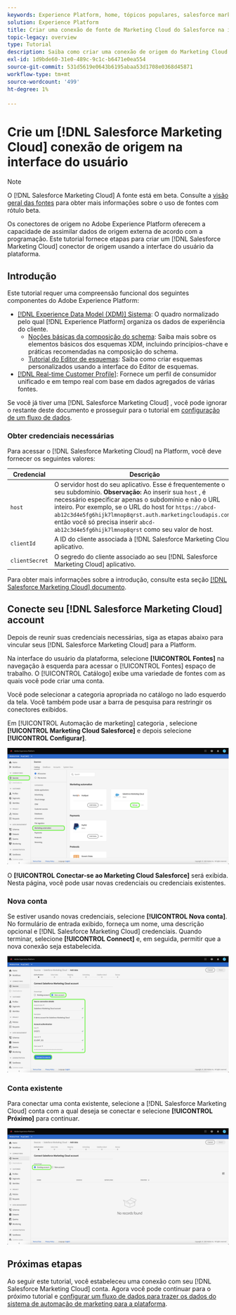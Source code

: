 ```yaml
---
keywords: Experience Platform, home, tópicos populares, salesforce marketing cloud, Salesforce Marketing Cloud
solution: Experience Platform
title: Criar uma conexão de fonte de Marketing Cloud do Salesforce na interface do usuário
topic-legacy: overview
type: Tutorial
description: Saiba como criar uma conexão de origem do Marketing Cloud do Salesforce usando a interface do usuário do Adobe Experience Platform.
exl-id: 1d9bde60-31e0-489c-9c1c-b6471e0ea554
source-git-commit: 531d5619e0643b6195abaa53d1708e0368d45871
workflow-type: tm+mt
source-wordcount: '499'
ht-degree: 1%

---
```


# Crie um [!DNL Salesforce Marketing Cloud] conexão de origem na interface do usuário

>[!NOTE]
>
> O [!DNL Salesforce Marketing Cloud] A fonte está em beta. Consulte a [visão geral das fontes](../../../../home.md#terms-and-conditions) para obter mais informações sobre o uso de fontes com rótulo beta.

Os conectores de origem no Adobe Experience Platform oferecem a capacidade de assimilar dados de origem externa de acordo com a programação. Este tutorial fornece etapas para criar um [!DNL Salesforce Marketing Cloud] conector de origem usando a interface do usuário da plataforma.

## Introdução

Este tutorial requer uma compreensão funcional dos seguintes componentes do Adobe Experience Platform:

* [[!DNL Experience Data Model (XDM)] Sistema](../../../../../xdm/home.md): O quadro normalizado pelo qual [!DNL Experience Platform] organiza os dados de experiência do cliente.
   * [Noções básicas da composição do schema](../../../../../xdm/schema/composition.md): Saiba mais sobre os elementos básicos dos esquemas XDM, incluindo princípios-chave e práticas recomendadas na composição do schema.
   * [Tutorial do Editor de esquemas](../../../../../xdm/tutorials/create-schema-ui.md): Saiba como criar esquemas personalizados usando a interface do Editor de esquemas.
* [[!DNL Real-time Customer Profile]](../../../../../profile/home.md): Fornece um perfil de consumidor unificado e em tempo real com base em dados agregados de várias fontes.

Se você já tiver uma [!DNL Salesforce Marketing Cloud] , você pode ignorar o restante deste documento e prosseguir para o tutorial em [configuração de um fluxo de dados](../../dataflow/marketing-automation.md).

### Obter credenciais necessárias

Para acessar o [!DNL Salesforce Marketing Cloud] na Platform, você deve fornecer os seguintes valores:

| Credencial | Descrição |
| ---------- | ----------- |
| `host` | O servidor host do seu aplicativo. Esse é frequentemente o seu subdomínio. **Observação:** Ao inserir sua `host` , é necessário especificar apenas o subdomínio e não o URL inteiro. Por exemplo, se o URL do host for `https://abcd-ab12c3d4e5fg6hijk7lmnop8qrst.auth.marketingcloudapis.com/`, então você só precisa inserir `abcd-ab12c3d4e5fg6hijk7lmnop8qrst` como seu valor de host. |
| `clientId` | A ID do cliente associada à [!DNL Salesforce Marketing Cloud] aplicativo. |
| `clientSecret` | O segredo do cliente associado ao seu [!DNL Salesforce Marketing Cloud] aplicativo. |

Para obter mais informações sobre a introdução, consulte esta seção [[!DNL Salesforce Marketing Cloud] documento](https://developer.salesforce.com/docs/atlas.en-us.mc-apis.meta/mc-apis/authentication.htm).

## Conecte seu [!DNL Salesforce Marketing Cloud] account

Depois de reunir suas credenciais necessárias, siga as etapas abaixo para vincular seus [!DNL Salesforce Marketing Cloud] para a Platform.

Na interface do usuário da plataforma, selecione **[!UICONTROL Fontes]** na navegação à esquerda para acessar o [!UICONTROL Fontes] espaço de trabalho. O [!UICONTROL Catálogo] exibe uma variedade de fontes com as quais você pode criar uma conta.

Você pode selecionar a categoria apropriada no catálogo no lado esquerdo da tela. Você também pode usar a barra de pesquisa para restringir os conectores exibidos.

Em [!UICONTROL Automação de marketing] categoria , selecione **[!UICONTROL Marketing Cloud Salesforce]** e depois selecione **[!UICONTROL Configurar]**.

![catálogo](../../../../images/tutorials/create/salesforce-marketing-cloud/catalog.png)

O **[!UICONTROL Conectar-se ao Marketing Cloud Salesforce]** será exibida. Nesta página, você pode usar novas credenciais ou credenciais existentes.

### Nova conta

Se estiver usando novas credenciais, selecione **[!UICONTROL Nova conta]**. No formulário de entrada exibido, forneça um nome, uma descrição opcional e [!DNL Salesforce Marketing Cloud] credenciais. Quando terminar, selecione **[!UICONTROL Connect]** e, em seguida, permitir que a nova conexão seja estabelecida.

![novo](../../../../images/tutorials/create/salesforce-marketing-cloud/new.png)

### Conta existente

Para conectar uma conta existente, selecione a [!DNL Salesforce Marketing Cloud] conta com a qual deseja se conectar e selecione **[!UICONTROL Próximo]** para continuar.

![existente](../../../../images/tutorials/create/salesforce-marketing-cloud/existing.png)

## Próximas etapas

Ao seguir este tutorial, você estabeleceu uma conexão com seu [!DNL Salesforce Marketing Cloud] conta. Agora você pode continuar para o próximo tutorial e [configurar um fluxo de dados para trazer os dados do sistema de automação de marketing para a plataforma](../../dataflow/marketing-automation.md).
